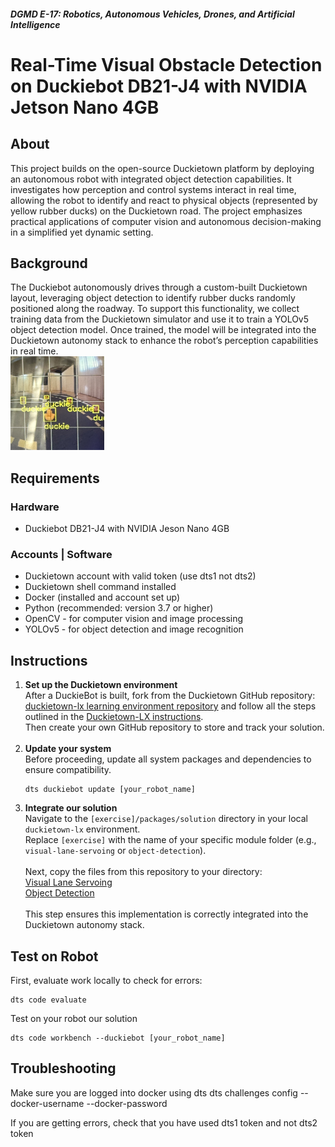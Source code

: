 ##### **DGMD E-17: Robotics, Autonomous Vehicles, Drones, and Artificial Intelligence**
# Real-Time Visual Obstacle Detection on Duckiebot DB21-J4 with NVIDIA Jetson Nano 4GB


## About
This project builds on the open-source Duckietown platform by deploying an autonomous robot with integrated object detection capabilities. It investigates how perception and control systems interact in real time, allowing the robot to identify and react to physical objects (represented by yellow rubber ducks) on the Duckietown road. The project emphasizes practical applications of computer vision and autonomous decision-making in a simplified yet dynamic setting.

## Background
The Duckiebot autonomously drives through a custom-built Duckietown layout, leveraging object detection to identify rubber ducks randomly positioned along the roadway. To support this functionality, we collect training data from the Duckietown simulator and use it to train a YOLOv5 object detection model. Once trained, the model will be integrated into the Duckietown autonomy stack to enhance the robot’s perception capabilities in real time.<br>
<img src="assets/duckiebot.jpg" alt="Duckiebot on track" width="150" height="150"/>

## Requirements
### Hardware ###
<ul>
  <li>Duckiebot DB21-J4 with NVIDIA Jeson Nano 4GB</li>  
</ul>

### Accounts | Software ###
<ul><li>Duckietown account with valid token (use dts1 not dts2)</li>
  <li>Duckietown shell command installed</li>
<li>Docker (installed and account set up)</li>
<li>Python (recommended: version 3.7 or higher)</li>
  <li>OpenCV - for computer vision and image processing</li>
  <li>YOLOv5 - for object detection and image recognition</li>
</ul>


## Instructions

<ol>
  <li>
    <strong>Set up the Duckietown environment</strong><br>
    After a DuckieBot is built, fork from the Duckietown GitHub repository: <a href="https://github.com/duckietown/duckietown-lx">duckietown-lx learning environment repository</a> and follow all the steps outlined in the 
    <a href="https://github.com/duckietown/duckietown-lx/blob/mooc2022/README.md">Duckietown-LX instructions</a>.<br>
    Then create your own GitHub repository to store and track your solution.
  </li><br>
  
  <li>
    <strong>Update your system</strong><br>
    Before proceeding, update all system packages and dependencies to ensure compatibility.<br>
    <pre><code>dts duckiebot update [your_robot_name]</code></pre>
  </li>
  
  <li>
    <strong>Integrate our solution</strong><br>
    Navigate to the <code>[exercise]/packages/solution</code> directory in your local <code>duckietown-lx</code> environment.<br>
    Replace <code>[exercise]</code> with the name of your specific module folder (e.g., <code>visual-lane-servoing</code> or <code>object-detection</code>).<br><br>
    Next, copy the files from this repository to your directory:<br>
    <a href="https://github.com/mimichen123/dgmd-e17/visual-lane-servoing">Visual Lane Servoing</a><br>
    <a href="https://github.com/mimichen123/dgmd-e17/object-detection">Object Detection</a><br><br>
    This step ensures this implementation is correctly integrated into the Duckietown autonomy stack.
  </li>
</ol>

## Test on Robot

First, evaluate work locally to check for errors:
```
dts code evaluate
```
Test on your robot our solution
```
dts code workbench --duckiebot [your_robot_name]
```

## Troubleshooting
Make sure you are logged into docker using dts
dts challenges config --docker-username <USERNAME> --docker-password <PASSWORD>

If you are getting errors, check that you have used dts1 token and not dts2 token
